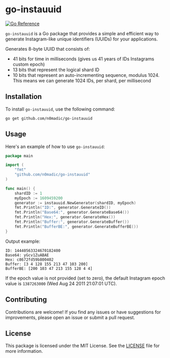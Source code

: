 # go-instauuid

[![Go Reference](https://pkg.go.dev/badge/github.com/n0madic/go-instauuid.svg)](https://pkg.go.dev/github.com/n0madic/go-instauuid)

`go-instauuid` is a Go package that provides a simple and efficient way to generate Instagram-like unique identifiers (UUIDs) for your applications.

Generates 8-byte UUID that consists of:

* 41 bits for time in milliseconds (gives us 41 years of IDs Instagrams custom epoch)
* 13 bits that represent the logical shard ID
* 10 bits that represent an auto-incrementing sequence, modulus 1024. This means we can generate 1024 IDs, per shard, per millisecond

## Installation

To install `go-instauuid`, use the following command:

```shell
go get github.com/n0madic/go-instauuid
```

## Usage

Here's an example of how to use `go-instauuid`:

```go
package main

import (
	"fmt"
	"github.com/n0madic/go-instauuid"
)

func main() {
    shardID := 1
    myEpoch := 1609459200
    generator := instauuid.NewGenerator(shardID, myEpoch)
	fmt.Println("ID:", generator.GenerateID())
	fmt.Println("Base64:", generator.GenerateBase64())
	fmt.Println("Hex:", generator.GenerateHex())
	fmt.Println("Buffer:", generator.GenerateBuffer())
	fmt.Println("BufferBE:", generator.GenerateBufferBE())
}
```

Output example:

```shell
ID: 14440563324670182400
Base64: yGcv1ZuABAE
Hex: c8672fd59b800402
Buffer: [3 4 128 155 213 47 103 200]
BufferBE: [200 103 47 213 155 128 4 4]
```

If the epoch value is not provided (set to zero), the default Instagram epoch value is `1387263000` (Wed Aug 24 2011 21:07:01 UTC).


## Contributing

Contributions are welcome! If you find any issues or have suggestions for improvements, please open an issue or submit a pull request.

## License

This package is licensed under the MIT License. See the [LICENSE](LICENSE) file for more information.
